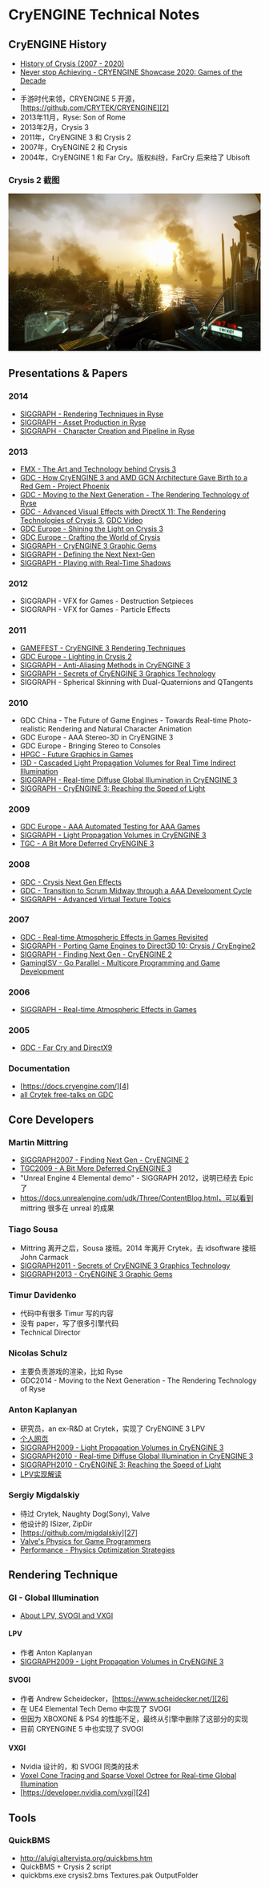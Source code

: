 # CryENGINE Technical Notes


## CryENGINE History

 * [History of Crysis (2007 - 2020)][1]
 * [Never stop Achieving - CRYENGINE Showcase 2020: Games of the Decade][30]
 * 
 * 手游时代来领，CRYENGINE 5 开源，[https://github.com/CRYTEK/CRYENGINE][2]
 * 2013年11月，Ryse: Son of Rome
 * 2013年2月，Crysis 3
 * 2011年，CryENGINE 3 和 Crysis 2
 * 2007年，CryENGINE 2 和 Crysis
 * 2004年，CryENGINE 1 和 Far Cry。版权纠纷，FarCry 后来给了 Ubisoft

### Crysis 2 截图

![](images/2020_08_08_cryengine_technical_notes/crysis2.png)


## Presentations & Papers

### 2014

 * [SIGGRAPH - Rendering Techniques in Ryse][45]
 * [SIGGRAPH - Asset Production in Ryse][44]
 * [SIGGRAPH - Character Creation and Pipeline in Ryse][46]

### 2013

 * [FMX - The Art and Technology behind Crysis 3][14]
 * [GDC - How CryENGINE 3 and AMD GCN Architecture Gave Birth to a Red Gem - Project Phoenix][48]
 * [GDC - Moving to the Next Generation - The Rendering Technology of Ryse][15]
 * [GDC - Advanced Visual Effects with DirectX 11: The Rendering Technologies of Crysis 3][16], [GDC Video][17]
 * [GDC Europe - Shining the Light on Crysis 3][18]
 * [GDC Europe - Crafting the World of Crysis][47]
 * [SIGGRAPH - CryENGINE 3 Graphic Gems][19]
 * [SIGGRAPH - Defining the Next Next-Gen][31]
 * [SIGGRAPH - Playing with Real-Time Shadows][20]

### 2012

 * SIGGRAPH - VFX for Games - Destruction Setpieces
 * SIGGRAPH - VFX for Games - Particle Effects

### 2011

 * [GAMEFEST - CryENGINE 3 Rendering Techniques][10]
 * [GDC Europe - Lighting in Crysis 2][11]
 * [SIGGRAPH - Anti-Aliasing Methods in CryENGINE 3][12]
 * [SIGGRAPH - Secrets of CryENGINE 3 Graphics Technology][13]
 * SIGGRAPH - Spherical Skinning with Dual-Quaternions and QTangents

### 2010

 * GDC China - The Future of Game Engines - Towards Real-time Photo-realistic Rendering and Natural Character Animation
 * GDC Europe - AAA Stereo-3D in CryENGINE 3
 * GDC Europe - Bringing Stereo to Consoles
 * [HPGC - Future Graphics in Games][34]
 * [I3D - Cascaded Light Propagation Volumes for Real Time Indirect Illumination][8]
 * [SIGGRAPH - Real-time Diffuse Global Illumination in CryENGINE 3][33]
 * [SIGGRAPH - CryENGINE 3: Reaching the Speed of Light][9]

### 2009

 * [GDC Europe - AAA Automated Testing for AAA Games][41]
 * [SIGGRAPH - Light Propagation Volumes in CryENGINE 3][5]
 * [TGC - A Bit More Deferred CryENGINE 3][6]

### 2008

 * [GDC - Crysis Next Gen Effects][36]
 * [GDC - Transition to Scrum Midway through a AAA Development Cycle][40]
 * [SIGGRAPH - Advanced Virtual Texture Topics][32]

### 2007

 * [GDC - Real-time Atmospheric Effects in Games Revisited][42]
 * [SIGGRAPH - Porting Game Engines to Direct3D 10: Crysis / CryEngine2][35]
 * [SIGGRAPH - Finding Next Gen - CryENGINE 2][3]
 * [GamingISV - Go Parallel - Multicore Programming and Game Development][39]

### 2006

 * [SIGGRAPH - Real-time Atmospheric Effects in Games][38]

### 2005

 * [GDC - Far Cry and DirectX9][37]


### Documentation

 * [https://docs.cryengine.com/][4]
 * [all Crytek free-talks on GDC][7]


## Core Developers

### Martin Mittring

 * [SIGGRAPH2007 - Finding Next Gen - CryENGINE 2][3]
 * [TGC2009 - A Bit More Deferred CryENGINE 3][6]
 * "Unreal Engine 4 Elemental demo" - SIGGRAPH 2012，说明已经去 Epic 了
 * https://docs.unrealengine.com/udk/Three/ContentBlog.html，可以看到 mittring 很多在 unreal 的成果

### Tiago Sousa

 * Mittring 离开之后，Sousa 接班。2014 年离开 Crytek，去 idsoftware 接班 John Carmack
 * [SIGGRAPH2011 - Secrets of CryENGINE 3 Graphics Technology][13]
 * [SIGGRAPH2013 - CryENGINE 3 Graphic Gems][19]

### Timur Davidenko

 * 代码中有很多 Timur 写的内容
 * 没有 paper，写了很多引擎代码
 * Technical Director

### Nicolas Schulz

 * 主要负责游戏的渲染，比如 Ryse
 * GDC2014 - Moving to the Next Generation - The Rendering Technology of Ryse

### Anton Kaplanyan

 * 研究员，an ex-R&D at Crytek，实现了 CryENGINE 3 LPV
 * [个人网页][22]
 * [SIGGRAPH2009 - Light Propagation Volumes in CryENGINE 3][5]
 * [SIGGRAPH2010 - Real-time Diffuse Global Illumination in CryENGINE 3][33]
 * [SIGGRAPH2010 - CryENGINE 3: Reaching the Speed of Light][9]
 * [LPV实现解读][21]

### Sergiy Migdalskiy

 * 待过 Crytek, Naughty Dog(Sony), Valve
 * 他设计的 ISizer, ZipDir
 * [https://github.com/migdalskiy][27]
 * [Valve's Physics for Game Programmers][28]
 * [Performance - Physics Optimization Strategies][29]


## Rendering Technique

### GI - Global Illumination

 * [About LPV, SVOGI and VXGI][25]

#### LPV

 * 作者 Anton Kaplanyan
 * [SIGGRAPH2009 - Light Propagation Volumes in CryENGINE 3][5]

#### SVOGI

 * 作者 Andrew Scheidecker，[https://www.scheidecker.net/][26]
 * 在 UE4 Elemental Tech Demo 中实现了 SVOGI
 * 但因为 XBOXONE & PS4 的性能不足，最终从引擎中删除了这部分的实现
 * 目前 CRYENGINE 5 中也实现了 SVOGI

#### VXGI

 * Nvidia 设计的，和 SVOGI 同类的技术
 * [Voxel Cone Tracing and Sparse Voxel Octree for Real-time Global Illumination][23]
 * [https://developer.nvidia.com/vxgi][24]


## Tools

### QuickBMS

 * http://aluigi.altervista.org/quickbms.htm
 * QuickBMS + Crysis 2 script
 * quickbms.exe crysis2.bms Textures.pak OutputFolder


[1]:https://www.youtube.com/watch?v=43V16tXFE8g
[2]:https://github.com/CRYTEK/CRYENGINE
[3]:https://developer.amd.com/wordpress/media/2013/02/Chapter8-Mittring-Finding_NextGen_CryEngine2.pdf
[4]:https://docs.cryengine.com/
[5]:http://advances.realtimerendering.com/s2009/
[6]:https://www.slideserve.com/yama/a-bit-more-deferred-cryengine-3
[7]:https://www.gdcvault.com/search.php#&conference_id=&category=free&firstfocus=&keyword=Crytek
[8]:https://www.realtimerendering.com/blog/cascaded-light-propagation-volumes-for-indirect-illumination/
[9]:http://advances.realtimerendering.com/s2010/
[10]:https://www.slideshare.net/TiagoAlexSousa/cryengine-3-rendering-techniques
[11]:https://www.gdcvault.com/play/1014915/Lighting-in-Crysis
[12]:https://www.slideshare.net/TiagoAlexSousa/antialiasing-methods-in-cryengine-3
[13]:http://advances.realtimerendering.com/s2011/
[14]:https://www.slideshare.net/TiagoAlexSousa/the-art-and-technology-behind-crysis-3-fmx-2013
[15]:https://gdcvault.com/play/1020432/Moving-to-the-Next-Generation
[16]:https://www.slideshare.net/TiagoAlexSousa/rendering-technologies-from-crysis-3-gdc-2013
[17]:https://gdcvault.com/play/1017626/Advanced-Visual-Effects-with-DirectX
[18]:https://www.gdcvault.com/play/1019235/Shining-the-Light-on-Crysis
[19]:http://advances.realtimerendering.com/s2013/
[20]:https://www.realtimeshadows.com/sites/default/files/Playing%20with%20Real-Time%20Shadows_0.pdf
[21]:https://ericpolman.com/2016/06/28/light-propagation-volumes/
[22]:http://kaplanyan.com/
[23]:https://on-demand.gputechconf.com/gtc/2012/presentations/SB134-Voxel-Cone-Tracing-Octree-Real-Time-Illumination.pdf
[24]:https://developer.nvidia.com/vxgi
[25]:https://www.zhihu.com/question/28295455
[26]:https://www.scheidecker.net/
[27]:https://github.com/migdalskiy
[28]:https://www.youtube.com/watch?v=1RphLzpQiJY
[29]:http://media.steampowered.com/apps/valve/2015/Migdalskiy_Sergiy_Physics_Optimization_Strategies.pdf
[30]:https://www.youtube.com/watch?v=wGQWGAuNx6M
[31]:https://ia800902.us.archive.org/25/items/crytek_presentations/Ryse_ChrisEvans_Sigg.pdf
[32]:https://ia600902.us.archive.org/25/items/crytek_presentations/AdvVirtualTexTopics.ppt
[33]:https://ia800902.us.archive.org/25/items/crytek_presentations/GI_crytek.ppt
[34]:https://ia800902.us.archive.org/25/items/crytek_presentations/Notes.ppt
[35]:https://ia800902.us.archive.org/25/items/crytek_presentations/SIGGRAPH2007_CrysisDX10.ppt
[36]:https://ia800902.us.archive.org/25/items/crytek_presentations/GDC08_SousaT_CrysisEffects.ppt
[37]:https://ia800902.us.archive.org/25/items/crytek_presentations/GDC2005_FarCryAndDX9.ppt
[38]:https://ia800902.us.archive.org/25/items/crytek_presentations/SIGGRAPH2006_RealtimeAtmoFxInGames.ppt
[39]:https://ia800902.us.archive.org/25/items/crytek_presentations/MunichIntel_eng.ppt
[40]:https://ia600902.us.archive.org/25/items/crytek_presentations/ASoendergaardGDC08.ppt
[41]:https://ia800902.us.archive.org/25/items/crytek_presentations/AAA_Automated_testing.ppt
[42]:https://ia600902.us.archive.org/25/items/crytek_presentations/GDC2007_RealtimeAtmoFxInGamesRev.ppt
[43]:https://ia800902.us.archive.org/25/items/crytek_presentations/Ryse_SIGGRAPH_2014_Christopher%20Evans_Asset%20Production.pdf
[44]:https://ia800902.us.archive.org/25/items/crytek_presentations/Ryse_SIGGRAPH_2014_Christopher%20Evans_Asset%20Production.pdf
[45]:http://advances.realtimerendering.com/s2014/crytek/Sigg14_Schulz_Mader_Ryse_Rendering_Techniques.pptx
[46]:https://archive.org/download/crytek_presentations/Ryse_SIGGRAPH_2014_Lars%20Martinsson_Character%20Creation%20and%20Pipeline.pdf
[47]:https://archive.org/download/crytek_presentations/Crafting%20the%20World%20of%20Crysis.pptx
[48]:https://archive.org/download/crytek_presentations/Project%20Phoenix.pptx
